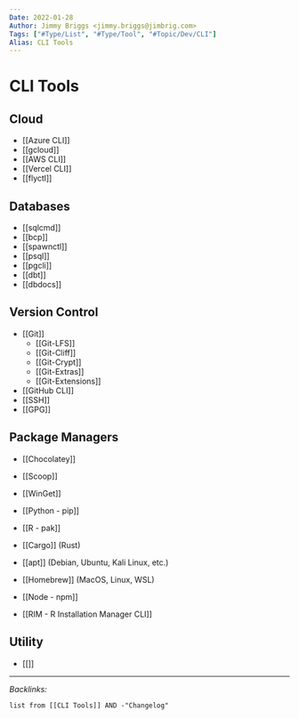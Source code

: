 ```yaml
---
Date: 2022-01-28
Author: Jimmy Briggs <jimmy.briggs@jimbrig.com>
Tags: ["#Type/List", "#Type/Tool", "#Topic/Dev/CLI"]
Alias: CLI Tools
---
```


# CLI Tools

## Cloud

- [[Azure CLI]]
- [[gcloud]]
- [[AWS CLI]]
- [[Vercel CLI]]
- [[flyctl]]

## Databases

- [[sqlcmd]]
- [[bcp]]
- [[spawnctl]]
- [[psql]]
- [[pgcli]]
- [[dbt]]
- [[dbdocs]]

## Version Control

- [[Git]]
	- [[Git-LFS]]
	- [[Git-Cliff]]
	- [[Git-Crypt]]
	- [[Git-Extras]]
	- [[Git-Extensions]]
- [[GitHub CLI]]
- [[SSH]]
- [[GPG]]

## Package Managers

- [[Chocolatey]]
- [[Scoop]]
- [[WinGet]]
- [[Python - pip]]
- [[R - pak]]
- [[Cargo]] (Rust)
- [[apt]] (Debian, Ubuntu, Kali Linux, etc.)
- [[Homebrew]] (MacOS, Linux, WSL)
- [[Node - npm]]

- [[RIM - R Installation Manager CLI]]

## Utility

- [[]]

***

*Backlinks:*

```dataview
list from [[CLI Tools]] AND -"Changelog"
```